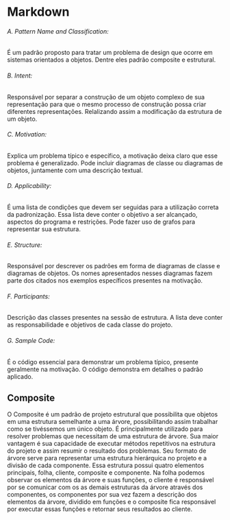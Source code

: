 # Markdown

###### A. Pattern Name and Classification: 
É um padrão proposto para tratar um problema de design que ocorre em sistemas orientados a objetos. Dentre eles padrão composite e estrutural.

###### B. Intent: 
Responsável por separar a construção de um objeto complexo de sua representação para que o mesmo processo de construção possa criar diferentes representações. Relalizando assim a modificação da estrutura de um objeto.

###### C. Motivation: 
Explica um problema típico e específico, a motivação deixa claro que esse problema é generalizado. Pode incluir diagramas de classe ou diagramas de objetos, juntamente com uma descrição textual.

###### D. Applicability: 
É uma lista de condições que devem ser seguidas para a utilização correta da padronização. Essa lista deve conter o objetivo a ser alcançado, aspectos do programa e restrições. Pode fazer uso de grafos para representar sua estrutura.

###### E. Structure: 
Responsável por descrever os padrões em forma de diagramas de classe e diagramas de objetos. Os nomes apresentados nesses diagramas fazem parte dos citados nos exemplos específicos presentes na motivação.



###### F. Participants: 
Descrição das classes presentes na sessão de estrutura. A lista deve conter as responsabilidade e objetivos de cada classe do projeto.

###### G. Sample Code: 
É o código essencial para demonstrar um problema típico, presente geralmente na motivação. O código demonstra em detalhes o padrão aplicado.

## Composite

O Composite é um padrão de projeto estrutural que possibilita que objetos em uma estrutura semelhante a uma árvore, possibilitando assim trabalhar como se tivéssemos um único objeto. É principalmente utilizado para resolver problemas que necessitam de uma estrutura de árvore. Sua maior vantagem é sua capacidade de executar métodos repetitivos na estrutura do projeto e assim resumir o resultado dos problemas. Seu formato de árvore serve para representar uma estrutura hierárquica no projeto e a divisão de cada componente. Essa estrutura possui quatro elementos principais, folha, cliente, composite e componente. Na folha podemos observar os elementos da árvore e suas funções, o cliente é responsável por se comunicar com os as demais estruturas da árvore através dos componentes, os componentes por sua vez fazem a descrição dos elementos da árvore, dividido em funções e o composite fica responsável por executar essas funções e retornar seus resultados ao cliente.
